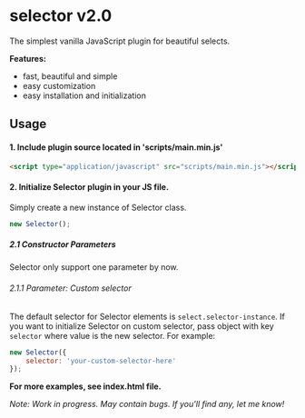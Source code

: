 # selector v2.0
The simplest vanilla JavaScript plugin for beautiful selects.

**Features:**
- fast, beautiful and simple
- easy customization
- easy installation and initialization

## Usage
#### 1. Include plugin source located in 'scripts/main.min.js'
```html
<script type="application/javascript" src="scripts/main.min.js"></script>
```

#### 2. Initialize Selector plugin in your JS file.
Simply create a new instance of Selector class.
```javascript
new Selector();
```

##### 2.1 Constructor Parameters
Selector only support one parameter by now.
###### 2.1.1 Parameter: *Custom selector*
The default selector for Selector elements is `select.selector-instance`. If you want to initialize Selector on custom selector, pass object with key `selector` where value is the new selector. 
For example:
```javascript
new Selector({
    selector: 'your-custom-selector-here'
});
```

**For more examples, see index.html file.**

*Note: Work in progress. May contain bugs. If you'll find any, let me know!*
